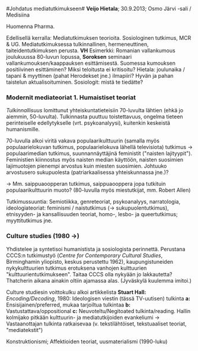 #Johdatus mediatutkimukseen#
**Veijo Hietala**; 30.9.2013; Osmo Järvi -sali / Medisiina

Huomenna Pharma.

Edellisellä kerralla: Mediatutkimuksen teorioita. Sosiologinen tutkimus, MCR &amp; UG. Mediatutkimuksessa tulkinnallinen, hermeneuttinen, taiteidentutkimuksen perusta. **VH** Esimerkki: Romanian vallankumous joulukuussa 80-luvun lopussa, **Soroksen** seminaari vallankumouksen/kaappauksen esittämisestä. Suomessa kumouksen positiivinen esittäminen? Miksi teloitusta ei kritisoitu? Hietala: joulunaika / tapani &amp; myyttinen (pahat Herodekset jne.) ilmapiiri? Hyvän ja pahan taistelun aktualisoituminen. Sosiologit: mistä te tiedätte?

### Modernit mediateoriat 1. Humaistiset teoriat ### 

*Tulkinnallisuus* lomittunut yhteiskuntatieteisiin 70-luvulta lähtien (ehkä jo aiemmin, 50-luvulta). Tulkinnasta puuttuu toistettavuus, ongelma tieteen perinteiselle edellytykselle (vrt. psykoanalyysi), kuitenkin keskeistä humanismille.

70-luvulla alkoi viritä vakava populaarikulttuurin (samalla myös populaarielokuvan tutkimus, populaarielokuva lähellä televisiota) tutkimus &rarr; populaarimedian tutkimus, suunnannäyttäjinä feministit ("naisten lajityypit"). Feministien kiinnostus myös naisten median käyttöön, naisten suosimien lajimuotojen pienempi arvostus kuin miesten suosimien. Johtuuko arvostusero sukupuolesta (patriarkaalisessa yhteiskunnassa jne.)?

&rarr; Mm. saippuaoopperan tutkimus, saippuaooppera jopa tutkituin populaarikulttuurin muoto? (80-luvulla myös miestutkijat, mm.  Robert Allen)

Tutkimussuuntia: Semiotiikka, genreteoriat, psykoanalyys, narratologia, ideologiateoriat: feminismi / naistutkimus (&rarr; sukupuolentutkimus), etnisyyden- ja kansallisuuden teoriat, homo-, lesbo- ja queertutkimus; myyttitutkimus jne.

### Culture studies (1980 &rarr;) ###

Yhdistelee ja syntetisoi humanistista ja sosiologista perinnettä. Perustana CCCS:n tutkimustyö (*Centre for Contemporary Cultural Studies*, Birminghamin yliopisto, keskus perustettu 1962), kaupungistuneiden nykykulttuurien tutkimus erotuksena vanhojen kulttuurien "kulttuurientutkimukseen". Taitaa CCCS olla nykyään jo lakkautetta? Thatcherin aikana ainakin oltiin ajamassa alas. (Jyväskylä kuulemma imitoi.)

Culture studiesin voittokulku alkoi artikkelista **Stuart Hall:** *Encoding/Decoding*, 1980: Ideologisen viestin (tässä TV-uutisen) tulkinta **a:** Ensisijainen/preferred, mukaa tarjoiltua tulkintaa **b:** Vastustattava/oppositional **c:** Neuvoteltu/Negitoated tulkinta/reading. Hallin kolmijako pitkään kulttuurin- ja mediatutkijoiden evankeliumi &rarr; Vastaanottajan tulkinta ratkaisevaa (v. tekstilähtöiset, tekstuaaliset teoriat, "mediatekstit")

Konstruktionismi; Affektioiden teoriat, uusmaterialismi (1990-luku)




